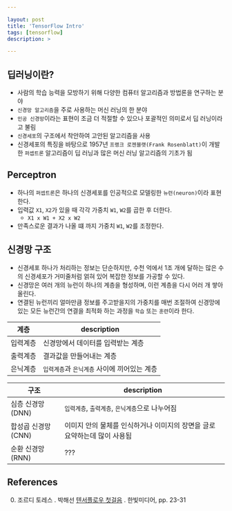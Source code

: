 ```yaml
---

layout: post
title: 'TensorFlow Intro'
tags: [tensorflow]
description: >

---
```


## 딥러닝이란?

* 사람의 학습 능력을 모방하기 위해 다양한 컴퓨터 알고리즘과 방법론을 연구하는 분야
* `신경망 알고리즘`을 주로 사용하는 머신 러닝의 한 분야
* `인공 신경망`이라는 표현이 조금 더 적절할 수 있으나 포괄적인 의미로서 딥 러닝이라고 불림
* `신경세포`의 구조에서 착안하여 고안된 알고리즘을 사용
* 신경세포의 특징을 바탕으로 1957년 `프랭크 로젠블랫(Frank Rosenblatt)`이 개발한 `퍼셉트론` 알고리즘이 딥 러닝과 많은 머신 러닝 알고리즘의 기초가 됨

## Perceptron

* 하나의 `퍼셉트론`은 하나의 신경세포를 인공적으로 모델링한 `뉴런(neuron)`이라 표현한다.
* 입력값 `X1`, `X2`가 있을 때 각각 가중치 `W1`, `W2`를 곱한 후 더한다.
  * `X1 x W1 + X2 x W2`
* 만족스로운 결과가 나올 떄 까지 가중치 `W1`, `W2`를 조정한다.

## 신경망 구조

* 신경세포 하나가 처리하는 정보는 단순하지만, 수천 억에서 1조 개에 달하는 많은 수의 신경세포가 거미줄처럼 얽혀 있어 복잡한 정보를 가공할 수 있다.
* 신경망은 여러 개의 뉴런이 하나의 계층을 형성하며, 이런 계층을 다시 어러 개 쌓아 올린다.
* 연결된 뉴런끼리 얼마만큼 정보를 주고받을지의 가중치를 매번 조절하여 신경망에 있는 모든 뉴런간의 연결을 최적화 하는 과정을 `학습` 또는 `훈련`이라 한다.

계층|description
---|---
입력계층|신경망에서 데이터를 입력받는 계층
출력계층|결과값을 만들어내는 계층
은닉계층|`입력계층`과 `은닉계층` 사이에 끼어있는 계층

구조|description
---|---
심층 신경망(DNN)|`입력계층`, `출력계층`, `은닉계층`으로 나누어짐
합성곱 신경망(CNN)|이미지 안의 물체를 인식하거나 이미지의 장면을 글로 요약하는데 많이 사용됨
순환 신경망(RNN)|???

## References
0. 조르디 토레스 . 박해선 [텐서플로우 첫걸음][tensorflow] . 한빛미디어, pp. 23-31

[tensorflow]: https://tensorflow.blog/%ED%85%90%EC%84%9C%ED%94%8C%EB%A1%9C-%EC%B2%AB%EA%B1%B8%EC%9D%8C/
